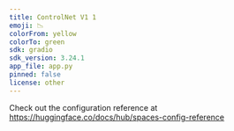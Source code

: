```yaml
---
title: ControlNet V1 1
emoji: 📉
colorFrom: yellow
colorTo: green
sdk: gradio
sdk_version: 3.24.1
app_file: app.py
pinned: false
license: other
---
```


Check out the configuration reference at https://huggingface.co/docs/hub/spaces-config-reference
